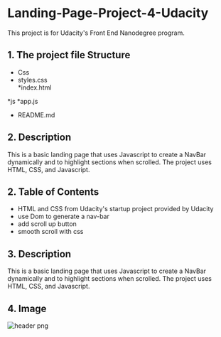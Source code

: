 # Landing-Page-Project-4-Udacity
This project is for Udacity's Front End Nanodegree program. 

## 1. The project file Structure
 * Css
  * styles.css    
*index.html

*js
  *app.js
  
* README.md 
## 2. Description
This is a basic landing page that uses Javascript to create a NavBar dynamically and to highlight sections when scrolled. The project uses HTML, CSS, and Javascript.

## 2.  Table of Contents
* HTML and CSS  from Udacity's startup project provided by Udacity
* use Dom to generate a nav-bar
* add scroll up button 
* smooth scroll with css
## 3. Description
This is a basic landing page that uses Javascript to create a NavBar dynamically and to highlight sections when scrolled. The project uses HTML, CSS, and Javascript.

## 4. Image
![header png](https://user-images.githubusercontent.com/123664349/220438441-2490cc8c-0bf2-4ebc-b797-243c129b62fd.jpg)











